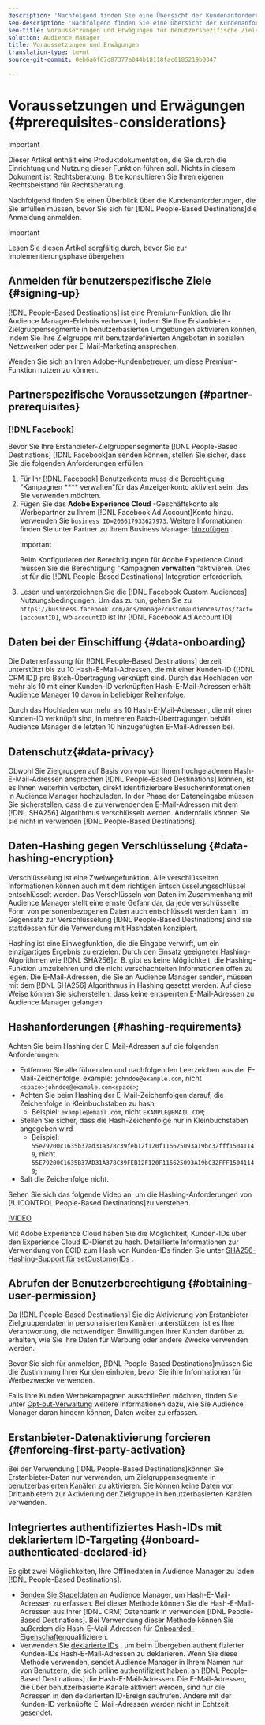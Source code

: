 ```yaml
---
description: 'Nachfolgend finden Sie eine Übersicht der Kundenanforderungen, die Sie erfüllen müssen, bevor Sie sich für "People-Based Destination"registrieren.  '
seo-description: 'Nachfolgend finden Sie eine Übersicht der Kundenanforderungen, die Sie erfüllen müssen, bevor Sie sich für "People-Based Destination"registrieren.  '
seo-title: Voraussetzungen und Erwägungen für benutzerspezifische Ziele
solution: Audience Manager
title: Voraussetzungen und Erwägungen
translation-type: tm+mt
source-git-commit: 0eb6a6f67d87377a044b18118fac0185219b0347

---
```



# Voraussetzungen und Erwägungen {#prerequisites-considerations}

>[!IMPORTANT]
>Dieser Artikel enthält eine Produktdokumentation, die Sie durch die Einrichtung und Nutzung dieser Funktion führen soll. Nichts in diesem Dokument ist Rechtsberatung. Bitte konsultieren Sie Ihren eigenen Rechtsbeistand für Rechtsberatung.

Nachfolgend finden Sie einen Überblick über die Kundenanforderungen, die Sie erfüllen müssen, bevor Sie sich für [!DNL People-Based Destinations]die Anmeldung anmelden.

>[!IMPORTANT]
> Lesen Sie diesen Artikel sorgfältig durch, bevor Sie zur Implementierungsphase übergehen.

## Anmelden für benutzerspezifische Ziele {#signing-up}

[!DNL People-Based Destinations] ist eine Premium-Funktion, die Ihr Audience Manager-Erlebnis verbessert, indem Sie Ihre Erstanbieter-Zielgruppensegmente in benutzerbasierten Umgebungen aktivieren können, indem Sie Ihre Zielgruppe mit benutzerdefinierten Angeboten in sozialen Netzwerken oder per E-Mail-Marketing ansprechen.

Wenden Sie sich an Ihren Adobe-Kundenbetreuer, um diese Premium-Funktion nutzen zu können.

## Partnerspezifische Voraussetzungen {#partner-prerequisites}

### [!DNL Facebook]

Bevor Sie Ihre Erstanbieter-Zielgruppensegmente [!DNL People-Based Destinations] [!DNL Facebook]an senden können, stellen Sie sicher, dass Sie die folgenden Anforderungen erfüllen:

1. Für Ihr [!DNL Facebook] Benutzerkonto muss die Berechtigung "Kampagnen **** verwalten"für das Anzeigenkonto aktiviert sein, das Sie verwenden möchten.
1. Fügen Sie das **Adobe Experience Cloud** -Geschäftskonto als Werbepartner zu Ihrem [!DNL Facebook Ad Account]Konto hinzu. Verwenden Sie `business ID=206617933627973`. Weitere Informationen finden Sie unter Partner zu Ihrem Business Manager [hinzufügen](https://www.facebook.com/business/help/708679622611131) .
   >[!IMPORTANT]
   > Beim Konfigurieren der Berechtigungen für Adobe Experience Cloud müssen Sie die Berechtigung "Kampagnen **verwalten** "aktivieren. Dies ist für die [!DNL People-Based Destinations] Integration erforderlich.
1. Lesen und unterzeichnen Sie die [!DNL Facebook Custom Audiences] Nutzungsbedingungen. Um das zu tun, gehen Sie zu `https://business.facebook.com/ads/manage/customaudiences/tos/?act=[accountID]`, wo `accountID` ist Ihr [!DNL Facebook Ad Account ID].

## Daten bei der Einschiffung {#data-onboarding}

Die Datenerfassung für [!DNL People-Based Destinations] derzeit unterstützt bis zu 10 Hash-E-Mail-Adressen, die mit einer Kunden-ID ([!DNL CRM ID]) pro Batch-Übertragung verknüpft sind. Durch das Hochladen von mehr als 10 mit einer Kunden-ID verknüpften Hash-E-Mail-Adressen erhält Audience Manager 10 davon in beliebiger Reihenfolge.

Durch das Hochladen von mehr als 10 Hash-E-Mail-Adressen, die mit einer Kunden-ID verknüpft sind, in mehreren Batch-Übertragungen behält Audience Manager die letzten 10 hinzugefügten E-Mail-Adressen bei.

## Datenschutz{#data-privacy}

Obwohl Sie Zielgruppen auf Basis von von von Ihnen hochgeladenen Hash-E-Mail-Adressen ansprechen [!DNL People-Based Destinations] können, ist es Ihnen weiterhin verboten, direkt identifizierbare Besucherinformationen in Audience Manager hochzuladen. In der Phase der Dateneingabe müssen Sie sicherstellen, dass die zu verwendenden E-Mail-Adressen mit dem [!DNL SHA256] Algorithmus verschlüsselt werden. Andernfalls können Sie sie nicht in verwenden [!DNL People-Based Destinations].

## Daten-Hashing gegen Verschlüsselung {#data-hashing-encryption}

Verschlüsselung ist eine Zweiwegefunktion. Alle verschlüsselten Informationen können auch mit dem richtigen Entschlüsselungsschlüssel entschlüsselt werden. Das Verschlüsseln von Daten im Zusammenhang mit Audience Manager stellt eine ernste Gefahr dar, da jede verschlüsselte Form von personenbezogenen Daten auch entschlüsselt werden kann. Im Gegensatz zur Verschlüsselung [!DNL People-Based Destinations] sind sie stattdessen für die Verwendung mit Hashdaten konzipiert.

Hashing ist eine Einwegfunktion, die die Eingabe verwirft, um ein einzigartiges Ergebnis zu erzielen. Durch den Einsatz geeigneter Hashing-Algorithmen wie [!DNL SHA256]z. B. gibt es keine Möglichkeit, die Hashing-Funktion umzukehren und die nicht verschachtelten Informationen offen zu legen. Die E-Mail-Adressen, die Sie an Audience Manager senden, müssen mit dem [!DNL SHA256] Algorithmus in Hashing gesetzt werden. Auf diese Weise können Sie sicherstellen, dass keine entsperrten E-Mail-Adressen zu Audience Manager gelangen.

## Hashanforderungen {#hashing-requirements}

Achten Sie beim Hashing der E-Mail-Adressen auf die folgenden Anforderungen:

* Entfernen Sie alle führenden und nachfolgenden Leerzeichen aus der E-Mail-Zeichenfolge. example: `johndoe@example.com`, nicht `<space>johndoe@example.com<space>`;
* Achten Sie beim Hashing der E-Mail-Zeichenfolgen darauf, die Zeichenfolge in Kleinbuchstaben zu hash;
   * Beispiel: `example@email.com`, nicht `EXAMPLE@EMAIL.COM`;
* Stellen Sie sicher, dass die Hash-Zeichenfolge nur in Kleinbuchstaben angegeben wird
   * Beispiel: `55e79200c1635b37ad31a378c39feb12f120f116625093a19bc32fff15041149`, nicht `55E79200C1635B37AD31A378C39FEB12F120F116625093A19bC32FFF15041149`;
* Salt die Zeichenfolge nicht.

Sehen Sie sich das folgende Video an, um die Hashing-Anforderungen von [!UICONTROL People-Based Destinations]zu verstehen.

[!VIDEO](https://video.tv.adobe.com/v/29003/?captions=ger)

Mit Adobe Experience Cloud haben Sie die Möglichkeit, Kunden-IDs über den Experience Cloud ID-Dienst zu hash. Detaillierte Informationen zur Verwendung von ECID zum Hash von Kunden-IDs finden Sie unter [SHA256-Hashing-Support für setCustomerIDs](https://docs.adobe.com/content/help/en/id-service/using/reference/hashing-support.html) .

## Abrufen der Benutzerberechtigung {#obtaining-user-permission}

Da [!DNL People-Based Destinations] Sie die Aktivierung von Erstanbieter-Zielgruppendaten in personalisierten Kanälen unterstützen, ist es Ihre Verantwortung, die notwendigen Einwilligungen Ihrer Kunden darüber zu erhalten, wie Sie ihre Daten für Werbung oder andere Zwecke verwenden werden.

Bevor Sie sich für anmelden, [!DNL People-Based Destinations]müssen Sie die Zustimmung Ihrer Kunden einholen, bevor Sie ihre Informationen für Werbezwecke verwenden.

Falls Ihre Kunden Werbekampagnen ausschließen möchten, finden Sie unter [Opt-out-Verwaltung](../../overview/data-security-and-privacy/opt-out-management.md) weitere Informationen dazu, wie Sie Audience Manager daran hindern können, Daten weiter zu erfassen.

## Erstanbieter-Datenaktivierung forcieren {#enforcing-first-party-activation}

Bei der Verwendung [!DNL People-Based Destinations]können Sie Erstanbieter-Daten nur verwenden, um Zielgruppensegmente in benutzerbasierten Kanälen zu aktivieren. Sie können keine Daten von Drittanbietern zur Aktivierung der Zielgruppe in benutzerbasierten Kanälen verwenden.

## Integriertes authentifiziertes Hash-IDs mit deklariertem ID-Targeting {#onboard-authenticated-declared-id}

Es gibt zwei Möglichkeiten, Ihre Offlinedaten in Audience Manager zu laden [!DNL People-Based Destinations].

* [Senden Sie Stapeldaten](../../integration/sending-audience-data/batch-data-transfer-explained/batch-data-transfer-overview.md) an Audience Manager, um Hash-E-Mail-Adressen zu erfassen. Bei dieser Methode können Sie die Hash-E-Mail-Adressen aus Ihrer [!DNL CRM] Datenbank in verwenden [!DNL People-Based Destinations]. Bei Verwendung dieser Methode können Sie außerdem die Hash-E-Mail-Adressen für [Onboarded-Eigenschaften](../traits/trait-qualification-reference.md)qualifizieren.
* Verwenden Sie [deklarierte IDs](../declared-ids.md) , um beim Übergeben authentifizierter Kunden-IDs Hash-E-Mail-Adressen zu deklarieren. Wenn Sie diese Methode verwenden, sendet Audience Manager in Ihrem Namen nur von Benutzern, die sich online authentifiziert haben, an [!DNL People-Based Destinations] die Hash-E-Mail-Adressen. Die E-Mail-Adressen, die über benutzerbasierte Kanäle aktiviert werden, sind nur die Adressen in den deklarierten ID-Ereignisaufrufen. Andere mit der Kunden-ID verknüpfte E-Mail-Adressen werden nicht in Echtzeit gesendet.
